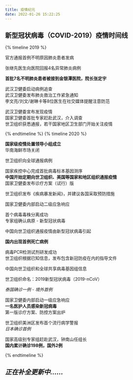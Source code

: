 ```yaml
---
title: 疫情纪元
date: 2022-01-26 15:22:25
---
```

## 新型冠状病毒（COVID-2019）疫情时间线
{% timeline 2019 %}
<!-- timeline 12-08 -->
官方通报首例不明原因肺炎患者发病
<!-- endtimeline -->
<!-- timeline 12-27 -->
张继先医生向医院回报4名异常肺炎病例
<!-- endtimeline -->
<!-- timeline 12-29 -->
**首批7名不明肺炎患者被接到金银潭医院，院长张定宇**
<!-- endtimeline -->
<!-- timeline 12-30 -->
武汉卫健委启动病例追查  
武汉卫健委发布肺炎救治工作紧急通知  
李文亮/刘文/谢琳卡等8位医生在社交媒体提醒注意防范  
<!-- endtimeline -->
<!-- timeline 12-31 -->
武汉卫健委宣布发现疫情  
国家卫健委首批专家赶赴武汉，介入调查  
世卫组织获悉通报，若干国家地区卫生部门开始关注疫情
<!-- endtimeline -->
{% endtimeline %}
{% timeline 2020 %}
<!-- timeline 01-01 -->
**国家级疫情处置领导小组成立**  
华南海鲜市场关闭
<!-- endtimeline -->
<!-- timeline 01-02 -->
世卫组织向全球通报病例
<!-- endtimeline -->
<!-- timeline 01-03 -->
国家疾控中心完成首批病毒标本基因测序  
**中国开始定期向世卫组织、美国等国家和地区组织通报疫情**  
国家卫健委发布诊疗方案（试行）版
<!-- endtimeline -->
<!-- timeline 01-05 -->
世卫组织发布《疾病暴发新闻》，并建议各国采取预防措施  
<!-- endtimeline -->
<!-- timeline 01-06 -->
国家卫健委内部启动二级应急响应
<!-- endtimeline -->
<!-- timeline 01-07 -->
首个病毒毒株分离成功  
专家组确认病原 - 新型冠状病毒
<!-- endtimeline -->
<!-- timeline 01-08 -->
中国向世卫组织通报疫情由新型冠状病毒引起
<!-- endtimeline -->
<!-- timeline 01-09 -->
**国内出现首例死亡病例**
<!-- endtimeline -->
<!-- timeline 01-10 -->
病毒PCR检测试剂研发成功  
世卫组织根据已知信息，发布包含新冠防疫在内的指导文件  
<!-- endtimeline -->
<!-- timeline 01-11 -->
中国向世卫组织和全球共享病毒基因组信息
<!-- endtimeline -->
<!-- timeline 01-12 -->
世卫组织命名：2019新型冠状病毒（2019-nCoV）
<!-- endtimeline -->
<!-- timeline 01-13 -->
*泰国确诊一例 - 境外首例*
<!-- endtimeline -->
<!-- timeline 01-15 -->
国家卫健委内部启动一级应急响应  
**一名医护人员感染新冠病毒**  
第一版诊疗方案、防控方案出炉
<!-- endtimeline -->
<!-- timeline 01-16 -->
世卫组织美洲区发布首个流行病学警报  
*日本确诊首例*
<!-- endtimeline -->
<!-- timeline 01-19 -->
国家高级别专家组赶赴武汉，钟南山任组长  
**国内累计确诊198例，国外2例**
<!-- endtimeline -->
{% endtimeline %}
## *正在补全更新中......*